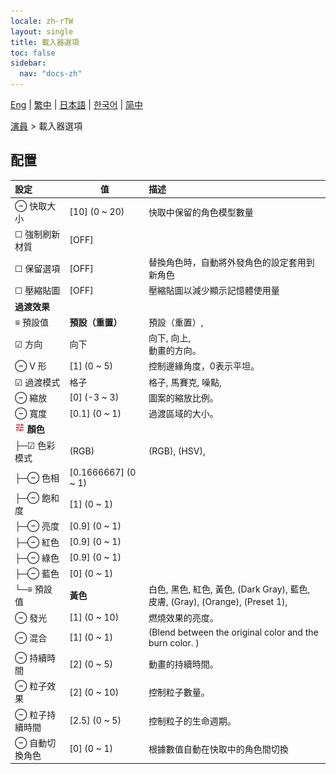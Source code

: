 ```yaml
---
locale: zh-rTW
layout: single
title: 載入器選項
toc: false
sidebar:
  nav: "docs-zh"
---
```

[Eng](/dancexr/menu/2025.5/actors/loader_options) | [繁中](/tw/dancexr/menu/2025.5/actors/loader_options) | [日本語](/jp/dancexr/menu/2025.5/actors/loader_options) | [한국어](/kr/dancexr/menu/2025.5/actors/loader_options) | [简中](/zh/dancexr/menu/2025.5/actors/loader_options)

[演員](../menu#演員) > 載入器選項

## 配置

| 設定 | 值 | 描述 |
| :--- | --- | :--- |
| ⊖ 快取大小 | [10] (0 ~ 20) | 快取中保留的角色模型數量
| ☐ 強制刷新材質 | [OFF] | 
| ☐ 保留選項 | [OFF] | 替換角色時，自動將外發角色的設定套用到新角色
| ☐ 壓縮貼圖 | [OFF] | 壓縮貼圖以減少顯示記憶體使用量
|  **過渡效果** || 
| ≡ 預設值 | **預設（重置）** | 預設（重置）,  |
| ☑ 方向 | 向下 | 向下, 向上, <br/>動畫的方向。
| ⊖ V 形 | [1] (0 ~ 5) | 控制邊緣角度，0表示平坦。
| ☑ 過渡模式 | 格子 | 格子, 馬賽克, 噪點, 
| ⊖ 縮放 | [0] (-3 ~ 3) | 圖案的縮放比例。
| ⊖ 寬度 | [0.1] (0 ~ 1) | 過渡區域的大小。
| <img src="/images/icon/ic_tune.png" alt="tune icon"/> **顏色** | | 
| ├─☑ 色彩模式 | (RGB) | (RGB), (HSV), 
| ├─⊖ 色相 | [0.1666667] (0 ~ 1) | 
| ├─⊖ 飽和度 | [1] (0 ~ 1) | 
| ├─⊖ 亮度 | [0.9] (0 ~ 1) | 
| ├─⊖ 紅色 | [0.9] (0 ~ 1) | 
| ├─⊖ 綠色 | [0.9] (0 ~ 1) | 
| ├─⊖ 藍色 | [0] (0 ~ 1) | 
| └─≡ 預設值 | **黃色** | 白色, 黑色, 紅色, 黃色, (Dark Gray), 藍色, 皮膚, (Gray), (Orange), (Preset 1),  |
| ⊖ 發光 | [1] (0 ~ 10) | 燃燒效果的亮度。
| ⊖ 混合 | [1] (0 ~ 1) | (Blend between the original color and the burn color. )
| ⊖ 持續時間 | [2] (0 ~ 5) | 動畫的持續時間。
| ⊖ 粒子效果 | [2] (0 ~ 10) | 控制粒子數量。
| ⊖ 粒子持續時間 | [2.5] (0 ~ 5) | 控制粒子的生命週期。
| ⊖ 自動切換角色 | [0] (0 ~ 1) | 根據數值自動在快取中的角色間切換
